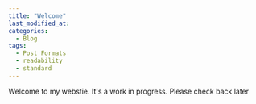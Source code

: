 ```yaml
---
title: "Welcome"
last_modified_at: 
categories:
  - Blog
tags:
  - Post Formats
  - readability
  - standard
---
```


Welcome to my webstie. It's a work in progress. Please check back later
